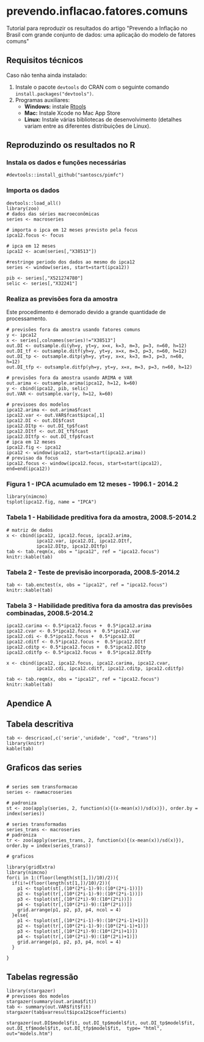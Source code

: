 # prevendo.inflacao.fatores.comuns

Tutorial para reproduzir os resultados do artigo "Prevendo a Inflação no Brasil com grande conjunto de dados: uma aplicação do modelo de fatores comuns"


## Requisitos técnicos

Caso não tenha ainda instalado:

1. Instale o pacote `devtools` do CRAN com o seguinte comando `install.packages("devtools")`.
2. Programas auxiliares:
    - **Windows:** instale [Rtools](http://cran.r-project.org/bin/windows/Rtools/)
    - **Mac:** Instale Xcode no Mac App Store
    - **Linux:** Instale várias bibliotecas de desenvolvimento (detalhes variam entre as diferentes distribuições de Linux).
    

## Reproduzindo os resultados no R

### Instala os dados e funções necessárias

```{r}
#devtools::install_github("santoscs/pimfc")
```

### Importa os dados


```{r}
devtools::load_all()
library(zoo)
# dados das séries macroeconômicas
series <- macroseries

# importa o ipca em 12 meses previsto pela focus
ipca12.focus <- focus

# ipca em 12 meses
ipca12 <- acum(series[,"X38513"])

#restringe periodo dos dados ao mesmo do ipca12
series <- window(series, start=start(ipca12))

pib <- series[,"X521274780"]
selic <- series[,"X32241"]
```

### Realiza as previsões fora da amostra

Este procedimento é demorado devido a grande quantidade de processamento.


```{r}
# previsões fora da amostra usando fatores comuns
y <- ipca12
x <- series[,colnames(series)!="X38513"]
out.DI <- outsample.di(yh=y, yt=y, x=x, k=3, m=3, p=3, n=60, h=12)
out.DI_tf <- outsample.ditf(yh=y, yt=y, x=x, m=3, p=3, n=60, h=12)
out.DI_tp <- outsample.ditp(yh=y, yt=y, x=x, k=3, m=3, p=3, n=60, h=12)
out.DI_tfp <- outsample.ditfp(yh=y, yt=y, x=x, m=3, p=3, n=60, h=12)

# previsões fora da amostra usando ARIMA e VAR
out.arima <- outsample.arima(ipca12, h=12, k=60)
y <- cbind(ipca12, pib, selic)
out.VAR <- outsample.var(y, h=12, k=60)

# previsoes dos modelos
ipca12.arima <- out.arima$fcast
ipca12.var <- out.VAR$fcast$ipca[,1]
ipca12.DI <- out.DI$fcast
ipca12.DItp <- out.DI_tp$fcast
ipca12.DItf <- out.DI_tf$fcast
ipca12.DItfp <- out.DI_tfp$fcast
# ipca em 12 meses
ipca12.fig <- ipca12
ipca12 <- window(ipca12, start=start(ipca12.arima))
# previsao da focus
ipca12.focus <- window(ipca12.focus, start=start(ipca12), end=end(ipca12))
```

### Figura 1 - IPCA acumulado em 12 meses - 1996.1 - 2014.2


```{r}
library(nimcno)
tsplot(ipca12.fig, name = "IPCA")
```



### Tabela 1 - Habilidade preditiva fora da amostra, 2008.5-2014.2


```{r}
# matriz de dados
x <- cbind(ipca12, ipca12.focus, ipca12.arima,
           ipca12.var, ipca12.DI, ipca12.DItf,
           ipca12.DItp, ipca12.DItfp)
tab <- tab.reqm(x, obs = "ipca12", ref = "ipca12.focus")
knitr::kable(tab)
```



### Tabela 2 - Teste de previsão incorporada, 2008.5-2014.2

```{r }
tab <- tab.enctest(x, obs = "ipca12", ref = "ipca12.focus")
knitr::kable(tab)
```


### Tabela 3 - Habilidade preditiva fora da amostra das previsões combinadas, 2008.5-2014.2


```{r }
ipca12.carima <- 0.5*ipca12.focus +  0.5*ipca12.arima
ipca12.cvar <- 0.5*ipca12.focus +  0.5*ipca12.var
ipca12.cdi <- 0.5*ipca12.focus +  0.5*ipca12.DI
ipca12.cditf <- 0.5*ipca12.focus +  0.5*ipca12.DItf
ipca12.cditp <- 0.5*ipca12.focus +  0.5*ipca12.DItp
ipca12.cditfp <- 0.5*ipca12.focus +  0.5*ipca12.DItfp

x <- cbind(ipca12, ipca12.focus, ipca12.carima, ipca12.cvar,
           ipca12.cdi, ipca12.cditf, ipca12.cditp, ipca12.cditfp)

tab <- tab.reqm(x, obs = "ipca12", ref = "ipca12.focus")
knitr::kable(tab)
```


## Apendice A

## Tabela descritiva

```{r, results='asis', echo=FALSE}
tab <- descricao[,c('serie','unidade', "cod", "trans")]
library(knitr)
kable(tab)
```


## Graficos das series

```{r graficos}

# series sem transformacao
series <- rawmacroseries

# padroniza
st <- zoo(apply(series, 2, function(x){(x-mean(x))/sd(x)}), order.by = index(series))

# series transformadas
series_trans <- macroseries
# padroniza
tr <- zoo(apply(series_trans, 2, function(x){(x-mean(x))/sd(x)}), order.by = index(series_trans))

# graficos

library(gridExtra)
library(nimcno)
for(i in 1:(floor(length(st[1,])/10)/2)){
  if(i!=(floor(length(st[1,])/10)/2)){
    p1 <- tsplot(st[,(10*(2*i-1)-9):(10*(2*i-1))])
    p2 <- tsplot(tr[,(10*(2*i-1)-9):(10*(2*i-1))])
    p3 <- tsplot(st[,(10*(2*i)-9):(10*(2*i))])
    p4 <- tsplot(tr[,(10*(2*i)-9):(10*(2*i))])
    grid.arrange(p1, p2, p3, p4, ncol = 4)
  }else{
    p1 <- tsplot(st[,(10*(2*i-1)-9):(10*(2*i-1)+1)])
    p2 <- tsplot(tr[,(10*(2*i-1)-9):(10*(2*i-1)+1)])
    p3 <- tsplot(st[,(10*(2*i)-9):(10*(2*i)+1)])
    p4 <- tsplot(tr[,(10*(2*i)-9):(10*(2*i)+1)])
    grid.arrange(p1, p2, p3, p4, ncol = 4)
  }
  
}

```


## Tabelas regressão

```{r regre}
library(stargazer)
# previsoes dos modelos
stargazer(summary(out.arima$fit))
tab <- summary(out.VAR$fit$fit)
stargazer(tab$varresult$ipca12$coefficients)

stargazer(out.DI$model$fit, out.DI_tp$model$fit, out.DI_tp$model$fit, out.DI_tf$model$fit, out.DI_tfp$model$fit,  type= "html", out="models.htm")


```
